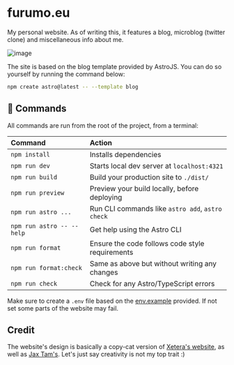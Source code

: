 # furumo.eu

My personal website. As of writing this, it features a blog, microblog (twitter clone) and miscellaneous info about me.

![image](https://github.com/user-attachments/assets/2538d893-acbc-45ae-8fdd-b6404a9eb6cd)

The site is based on the blog template provided by AstroJS. You can do so yourself by running the command below:

```sh
npm create astro@latest -- --template blog
```

## 🧞 Commands

All commands are run from the root of the project, from a terminal:

| Command                   | Action                                           |
| :------------------------ | :----------------------------------------------- |
| `npm install`             | Installs dependencies                            |
| `npm run dev`             | Starts local dev server at `localhost:4321`      |
| `npm run build`           | Build your production site to `./dist/`          |
| `npm run preview`         | Preview your build locally, before deploying     |
| `npm run astro ...`       | Run CLI commands like `astro add`, `astro check` |
| `npm run astro -- --help` | Get help using the Astro CLI                     |
| `npm run format`          | Ensure the code follows code style requirements  |
| `npm run format:check`    | Same as above but without writing any changes    |
| `npm run check`           | Check for any Astro/TypeScript errors            |

Make sure to create a `.env` file based on the [env.example](env.example) provided. If not set some parts of the website may fail.

## Credit

The website's design is basically a copy-cat version of [Xetera's website](https://github.com/Xetera/xetera.dev), as well as [Jax Tam's](https://github.com/EnhancedJax/jaxtam.dev). Let's just say creativity is not my top trait :)
